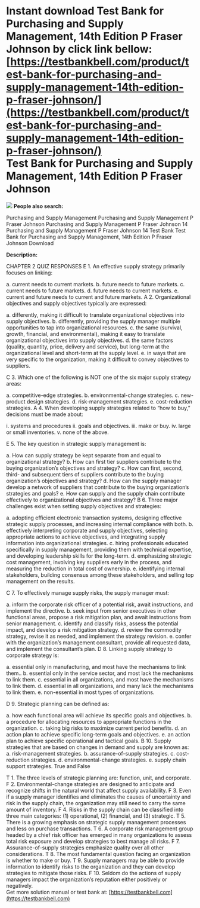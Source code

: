 Instant download **Test Bank for Purchasing and Supply Management, 14th Edition P Fraser Johnson** by click link bellow:  
[https://testbankbell.com/product/test-bank-for-purchasing-and-supply-management-14th-edition-p-fraser-johnson/](https://testbankbell.com/product/test-bank-for-purchasing-and-supply-management-14th-edition-p-fraser-johnson/)  
Test Bank for Purchasing and Supply Management, 14th Edition P Fraser Johnson
=============================================================================


![](https://testbankbell.com/wp-content/uploads/2023/05/purchasing-and-supply-management-p-fraser-johnson-14-tb.jpg)
**People also search:**

Purchasing and Supply Management
Purchasing and Supply Management P Fraser Johnson
Purchasing and Supply Management P Fraser Johnson 14
Purchasing and Supply Management P Fraser Johnson 14 Test Bank
Test Bank for Purchasing and Supply Management, 14th Edition P Fraser Johnson Download

**Description:**

CHAPTER 2
QUIZ RESPONSES
E 1. An effective supply strategy primarily focuses on linking:

a. current needs to current markets.
b. future needs to future markets.
c. current needs to future markets.
d. future needs to current markets.
e. current and future needs to current and future markets.
A 2. Organizational objectives and supply objectives typically are expressed:

a. differently, making it difficult to translate organizational objectives into supply objectives.
b. differently, providing the supply manager multiple opportunities to tap into organizational resources.
c. the same (survival, growth, financial, and environmental), making it easy to translate organizational objectives into supply objectives.
d. the same factors (quality, quantity, price, delivery and service), but long-term at the organizational level and short-term at the supply level.
e. in ways that are very specific to the organization, making it difficult to convey objectives to suppliers.

C 3. Which one of the following is NOT one of the six major supply strategy areas:

a. competitive-edge strategies.
b. environmental-change strategies.
c. new-product design strategies.
d. risk-management strategies.
e. cost-reduction strategies.
A 4. When developing supply strategies related to “how to buy,” decisions must be made
about:

i. systems and procedures
ii. goals and objectives.
iii. make or buy.
iv. large or small inventories.
v. none of the above.

E 5. The key question in strategic supply management is:

a. How can supply strategy be kept separate from and equal to organizational strategy?
b. How can first tier suppliers contribute to the buying organization’s objectives and strategy?
c. How can first, second, third- and subsequent tiers of suppliers contribute to the buying organization’s objectives and strategy?
d. How can the supply manager develop a network of suppliers that contribute to the buying organization’s strategies and goals?
e. How can supply and the supply chain contribute effectively to organizational objectives and strategy?
B 6. Three major challenges exist when setting supply objectives and strategies:

a. adopting efficient electronic transaction systems, designing effective strategic supply processes, and increasing internal compliance with both.
b. effectively interpreting corporate and supply objectives, selecting appropriate actions to achieve objectives, and integrating supply information into organizational strategies.
c. hiring professionals educated specifically in supply management, providing them with technical expertise, and developing leadership skills for the long-term.
d. emphasizing strategic cost management, involving key suppliers early in the process, and measuring the reduction in total cost of ownership.
e. identifying internal stakeholders, building consensus among these stakeholders, and selling top management on the results.

C 7. To effectively manage supply risks, the supply manager must:

a. inform the corporate risk officer of a potential risk, await instructions, and implement the directive.
b. seek input from senior executives in other functional areas, propose a risk mitigation plan, and await instructions from senior management.
c. identify and classify risks, assess the potential impact, and develop a risk mitigation strategy.
d. review the commodity strategy, revise it as needed, and implement the strategy revision.
e. confer with the organization’s management consultant, provide all requested data, and implement the consultant’s plan.
D 8. Linking supply strategy to corporate strategy is:

a. essential only in manufacturing, and most have the mechanisms to link them..
b. essential only in the service sector, and most lack the mechanisms to link them.
c. essential in all organizations, and most have the mechanisms to link them.
d. essential in all organizations, and many lack the mechanisms to link them.
e. non-essential in most types of organizations.

D 9. Strategic planning can be defined as:

a. how each functional area will achieve its specific goals and objectives.
b. a procedure for allocating resources to appropriate functions in the organization.
c. taking big risks to maximize current period benefits.
d. an action plan to achieve specific long-term goals and objectives.
e. an action plan to achieve specific operational and tactical goals.
B 10.
Supply strategies that are based on changes in demand and supply are known as:
a. risk-management strategies.
b. assurance-of-supply strategies.
c. cost-reduction strategies.
d. environmental-change strategies.
e. supply chain support strategies.
True and False

T 1. The three levels of strategic planning are: function, unit, and corporate.
F 2. Environmental-change strategies are designed to anticipate and recognize shifts in the natural world that affect supply availability.
F 3. Even if a supply manager identifies and eliminates the causes of uncertainty and risk in the supply chain, the organization may still need to carry the same amount of inventory.
F 4. Risks in the supply chain can be classified into three main categories: (1) operational, (2) financial, and (3) strategic.
T 5. There is a growing emphasis on strategic supply management processes and less on purchase transactions.
T 6. A corporate risk management group headed by a chief risk officer has emerged in many organizations to assess total risk exposure and develop strategies to best manage all risks.
F 7. Assurance-of-supply strategies emphasize quality over all other considerations.
T
8. The most fundamental question facing an organization is whether to make or buy.
T 9. Supply managers may be able to provide information to identify risks to the organization and they can develop strategies to mitigate those risks.
F 10. Seldom do the actions of supply managers impact the organization’s reputation either positively or negatively.  
 Get more solution manual or test bank at: [https://testbankbell.com](https://testbankbell.com)
